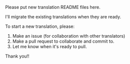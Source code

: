 Please put new translation README files here.

I'll migrate the existing translations when they are ready.

To start a new translation, please:

1. Make an issue (for collaboration with other translators)
2. Make a pull request to collaborate and commit to.
3. Let me know when it's ready to pull.

Thank you!!
